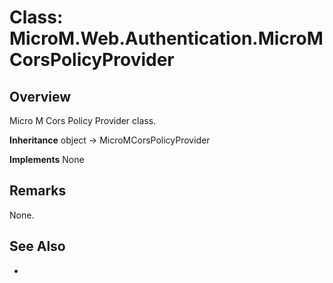 # Class: MicroM.Web.Authentication.MicroMCorsPolicyProvider
## Overview
Micro M Cors Policy Provider class.

**Inheritance**
object -> MicroMCorsPolicyProvider

**Implements**
None

## Remarks
None.

## See Also
-